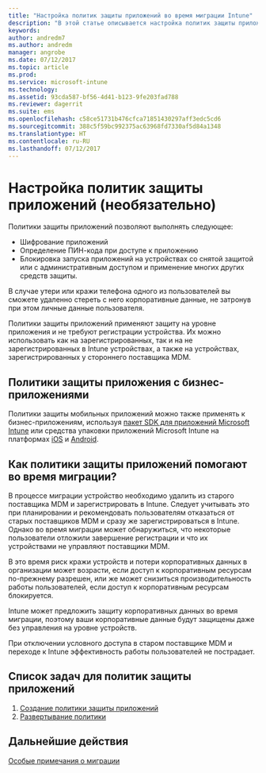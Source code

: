```yaml
---
title: "Настройка политик защиты приложений во время миграции Intune"
description: "В этой статье описывается настройка политик защиты приложений во время миграции Intune."
keywords: 
author: andredm7
ms.author: andredm
manager: angrobe
ms.date: 07/12/2017
ms.topic: article
ms.prod: 
ms.service: microsoft-intune
ms.technology: 
ms.assetid: 93cda587-bf56-4d41-b123-9fe203fad788
ms.reviewer: dagerrit
ms.suite: ems
ms.openlocfilehash: c58ce51731b476cfca71851430297aff3edc5cd6
ms.sourcegitcommit: 388c5f59bc992375ac63968fd7330af5d84a1348
ms.translationtype: HT
ms.contentlocale: ru-RU
ms.lasthandoff: 07/12/2017
---
```

# <a name="configure-app-protection-policies-optional"></a>Настройка политик защиты приложений (необязательно)


Политики защиты приложений позволяют выполнять следующее:
* Шифрование приложений
* Определение ПИН-кода при доступе к приложению
* Блокировка запуска приложений на устройствах со снятой защитой или с административным доступом и применение многих других средств защиты.

В случае утери или кражи телефона одного из пользователей вы сможете удаленно стереть с него корпоративные данные, не затронув при этом личные данные пользователя.

Политики защиты приложений применяют защиту на уровне приложения и не требуют регистрации устройства. Их можно использовать как на зарегистрированных, так и на не зарегистрированных в Intune устройствах, а также на устройствах, зарегистрированных у стороннего поставщика MDM.

## <a name="app-protection-policies-with-lob-apps"></a>Политики защиты приложения с бизнес-приложениями

Политики защиты мобильных приложений можно также применять к бизнес-приложениям, используя [пакет SDK для приложений Microsoft Intune](app-sdk-get-started.md) или средства упаковки приложений Microsoft Intune на платформах [iOS](https://www.microsoft.com/download/details.aspx?id=45218&751be11f-ede8-5a0c-058c-2ee190a24fa6=True) и [Android](https://www.microsoft.com/download/details.aspx?id=47267).

## <a name="how-do-app-protection-policies-help-during-migration"></a>Как политики защиты приложений помогают во время миграции?

В процессе миграции устройство необходимо удалить из старого поставщика MDM и зарегистрировать в Intune. Следует учитывать это при планировании и рекомендовать пользователям отказаться от старых поставщиков MDM и сразу же зарегистрироваться в Intune. Однако во время миграции может обнаружиться, что некоторые пользователи отложили завершение регистрации и что их устройствами не управляют поставщики MDM.

В это время риск кражи устройств и потери корпоративных данных в организации может возрасти, если доступ к корпоративным ресурсам по-прежнему разрешен, или же может снизиться производительность работы пользователей, если доступ к корпоративным ресурсам блокируется.

Intune может предложить защиту корпоративных данных во время миграции, поэтому ваши корпоративные данные будут защищены даже без управления на уровне устройств.

При отключении условного доступа в старом поставщике MDM и переходе к Intune эффективность работы пользователей не пострадает.

## <a name="task-list-for-app-protection-policies"></a>Список задач для политик защиты приложений

1. [Создание политики защиты приложений](app-protection-policies.md#create-an-app-protection-policy)
2. [Развертывание политики](app-protection-policies.md#deploy-a-policy-to-users)


## <a name="next-steps"></a>Дальнейшие действия

[Особые примечания о миграции](migration-guide-considerations.md)
